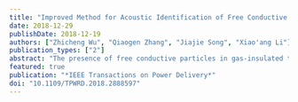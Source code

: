 ```yaml
---
title: "Improved Method for Acoustic Identification of Free Conductive Particle Defects in GIL"
date: 2018-12-29
publishDate: 2018-12-19
authors: ["Zhicheng Wu", "Qiaogen Zhang", "Jiajie Song", "Xiao'ang Li"]
publication_types: ["2"]
abstract: "The presence of free conductive particles in gas-insulated transmission lines (GIL) is the most significant threat to their insulation. The non-invasive identification of free conductive particle defects in GILs is extremely challenging. Existing identification methods which use the acoustic amplitude-flight time (AAFT) pattern are not often adopted on-site due to their faulty theory, non-robust extraction algorithm, and generally inaccurate calibration. In this study, the theory established by L. E. Lundgarrd is expanded by deriving estimation equations related to the particle's moving state. A new method for extracting the state information from the raw data of acoustic signals is established and the robustness of the acoustic identification method is enhanced. A convenient calibration method is also developed by building a standard collision signal generator. The proposed methods are validated in a scale GIL model and a real GIL model. The results of this study may represent a workable reference for GIL condition monitoring."
featured: true
publication: "*IEEE Transactions on Power Delivery*"
doi: "10.1109/TPWRD.2018.2888597"
---
```

